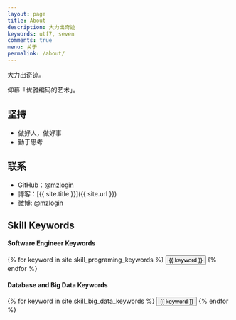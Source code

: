 ```yaml
---
layout: page
title: About
description: 大力出奇迹
keywords: utf7, seven
comments: true
menu: 关于
permalink: /about/
---
```


大力出奇迹。

仰慕「优雅编码的艺术」。

## 坚持

* 做好人，做好事
* 勤于思考

## 联系

* GitHub：[@mzlogin](https://github.com/utf7)
* 博客：[{{ site.title }}]({{ site.url }})
* 微博: [@mzlogin](http://weibo.com/chenyechao)

## Skill Keywords

#### Software Engineer Keywords
<div class="btn-inline">
    {% for keyword in site.skill_programing_keywords %}
    <button class="btn btn-outline" type="button">{{ keyword }}</button>
    {% endfor %}
</div>

#### Database and Big Data Keywords
<div class="btn-inline">
    {% for keyword in site.skill_big_data_keywords %}
    <button class="btn btn-outline" type="button">{{ keyword }}</button>
    {% endfor %}
</div>
